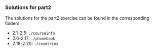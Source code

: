 ### Solutions for part2

The solutions for the part2 exercise can be found in the corresponding folders.

* 2.1-2.5: `./courseinfo`
* 2.6-2.17: `./phonebook`
* 2.18-2.20: `./countries`
